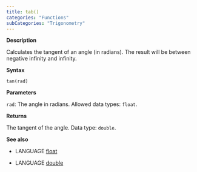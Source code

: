 ```yaml
---
title: tab()
categories: "Functions"
subCategories: "Trigonometry"
---
```


**Description**

Calculates the tangent of an angle (in radians). The result will be
between negative infinity and infinity.

**Syntax**

`tan(rad)`

**Parameters**

`rad`: The angle in radians. Allowed data types: `float`.

**Returns**

The tangent of the angle. Data type: `double`.

**See also**

-   LANGUAGE [float](../../../variables/data-types/float)

-   LANGUAGE [double](../../../variables/data-types/double)

